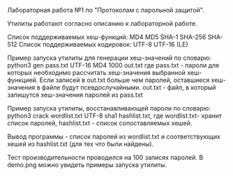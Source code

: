 Лабораторная работа №1 по "Протоколам с парольной защитой".

Утилиты работают согласно описанию к лабораторной работе.

Список поддерживаемых хеш-функций:
MD4
MD5
SHA-1
SHA-256
SHA-512
Список поддерживаемых кодировок:
UTF-8
UTF-16 (LE)

Пример запуска утилиты для генерации хеш-значений по словарю: 
python3 gen pass.txt UTF-16 MD4 1000 out.txt
где pass.txt - пароли для которых необходимо рассчитать хеш-значения выбранной хеш-функцией. Если записей в out.txt больше чем паролей, оставшиеся хеш-значения в файле будут псевдослучайными.
out.txt - файл, в который запишутся хеш-значения паролей из pass.txt

Пример запуска утилиты, восстанавливающей пароли по словарю: 
python3 crack wordlist.txt UTF-8 sha1 hashlist.txt, где wordlist.txt- хранит список паролей, hashlist.txt - список сопоставляемых хешей.

Вывод программы - список паролей из wordlist.txt и соответствующих хешей из hashlist.txt (для тех что были найдены).

Тест производительности проводился на 100 записях паролей. В demo.png можно увидеть примеры запуска утилиты.

